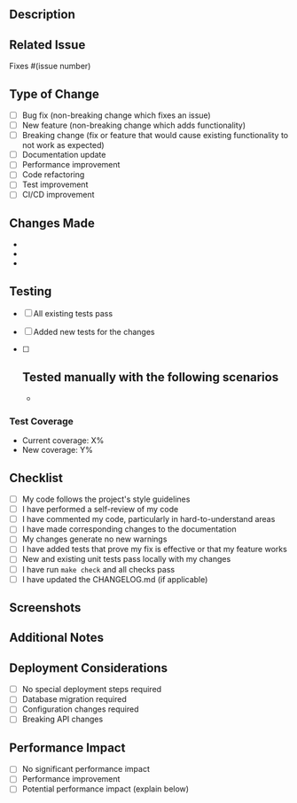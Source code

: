 ## Description

<!-- Provide a brief description of the changes in this PR -->

## Related Issue

<!-- Link to the issue this PR addresses (if applicable) -->
Fixes #(issue number)

## Type of Change

<!-- Mark the relevant option with an "x" -->

- [ ] Bug fix (non-breaking change which fixes an issue)
- [ ] New feature (non-breaking change which adds functionality)
- [ ] Breaking change (fix or feature that would cause existing functionality to not work as expected)
- [ ] Documentation update
- [ ] Performance improvement
- [ ] Code refactoring
- [ ] Test improvement
- [ ] CI/CD improvement

## Changes Made

<!-- List the main changes made in this PR -->

-
-
-

## Testing

<!-- Describe the tests you ran to verify your changes -->

- [ ] All existing tests pass
- [ ] Added new tests for the changes

- [ ] Tested manually with the following scenarios
  -

  -

### Test Coverage

<!-- If applicable, mention the test coverage -->
- Current coverage: X%
- New coverage: Y%

## Checklist

<!-- Mark completed items with an "x" -->

- [ ] My code follows the project's style guidelines
- [ ] I have performed a self-review of my code
- [ ] I have commented my code, particularly in hard-to-understand areas
- [ ] I have made corresponding changes to the documentation
- [ ] My changes generate no new warnings
- [ ] I have added tests that prove my fix is effective or that my feature works
- [ ] New and existing unit tests pass locally with my changes
- [ ] I have run `make check` and all checks pass
- [ ] I have updated the CHANGELOG.md (if applicable)

## Screenshots

<!-- If applicable, add screenshots to help explain your changes -->

## Additional Notes

<!-- Add any additional notes, concerns, or discussion points -->

## Deployment Considerations

<!-- Mention any deployment considerations or migration steps if applicable -->

- [ ] No special deployment steps required
- [ ] Database migration required
- [ ] Configuration changes required
- [ ] Breaking API changes

<!-- If there are breaking changes or special deployment steps, describe them here -->

## Performance Impact

<!-- Describe any performance implications of your changes -->

- [ ] No significant performance impact
- [ ] Performance improvement
- [ ] Potential performance impact (explain below)

<!-- If there's a performance impact, provide details and benchmarks if available -->